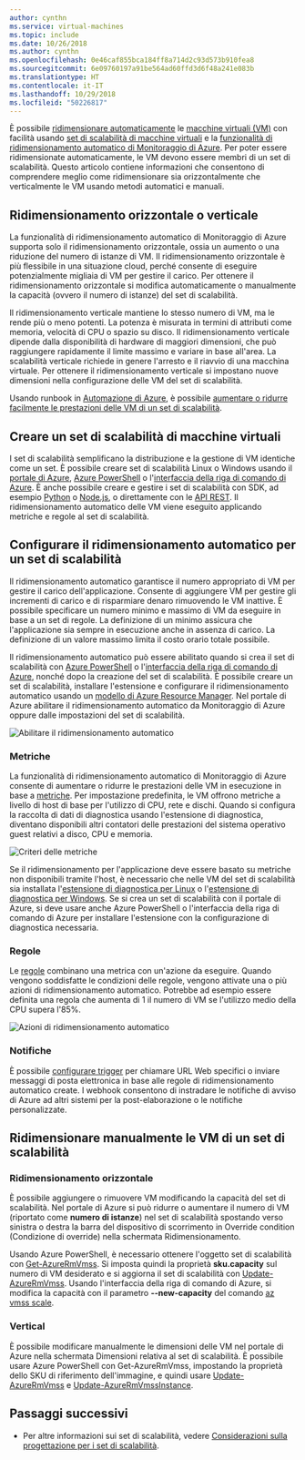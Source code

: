 ```yaml
---
author: cynthn
ms.service: virtual-machines
ms.topic: include
ms.date: 10/26/2018
ms.author: cynthn
ms.openlocfilehash: 0e46caf855bca184ff8a714d2c93d573b910fea8
ms.sourcegitcommit: 6e09760197a91be564ad60ffd3d6f48a241e083b
ms.translationtype: HT
ms.contentlocale: it-IT
ms.lasthandoff: 10/29/2018
ms.locfileid: "50226817"
---
```

È possibile [ridimensionare automaticamente](../articles/monitoring-and-diagnostics/insights-autoscale-best-practices.md) le [macchine virtuali (VM)](../articles/virtual-machines/windows/overview.md) con facilità usando [set di scalabilità di macchine virtuali](../articles/virtual-machine-scale-sets/virtual-machine-scale-sets-overview.md) e la [funzionalità di ridimensionamento automatico di Monitoraggio di Azure](../articles/monitoring-and-diagnostics/monitoring-overview-autoscale.md). Per poter essere ridimensionate automaticamente, le VM devono essere membri di un set di scalabilità. Questo articolo contiene informazioni che consentono di comprendere meglio come ridimensionare sia orizzontalmente che verticalmente le VM usando metodi automatici e manuali.

## <a name="horizontal-or-vertical-scaling"></a>Ridimensionamento orizzontale o verticale

La funzionalità di ridimensionamento automatico di Monitoraggio di Azure supporta solo il ridimensionamento orizzontale, ossia un aumento o una riduzione del numero di istanze di VM. Il ridimensionamento orizzontale è più flessibile in una situazione cloud, perché consente di eseguire potenzialmente migliaia di VM per gestire il carico. Per ottenere il ridimensionamento orizzontale si modifica automaticamente o manualmente la capacità (ovvero il numero di istanze) del set di scalabilità. 

Il ridimensionamento verticale mantiene lo stesso numero di VM, ma le rende più o meno potenti. La potenza è misurata in termini di attributi come memoria, velocità di CPU o spazio su disco. Il ridimensionamento verticale dipende dalla disponibilità di hardware di maggiori dimensioni, che può raggiungere rapidamente il limite massimo e variare in base all'area. La scalabilità verticale richiede in genere l'arresto e il riavvio di una macchina virtuale. Per ottenere il ridimensionamento verticale si impostano nuove dimensioni nella configurazione delle VM del set di scalabilità.

Usando runbook in [Automazione di Azure](../articles/automation/automation-intro.md), è possibile [aumentare o ridurre facilmente le prestazioni delle VM di un set di scalabilità](../articles/virtual-machine-scale-sets/virtual-machine-scale-sets-vertical-scale-reprovision.md).

## <a name="create-a-virtual-machine-scale-set"></a>Creare un set di scalabilità di macchine virtuali

I set di scalabilità semplificano la distribuzione e la gestione di VM identiche come un set. È possibile creare set di scalabilità Linux o Windows usando il [portale di Azure](../articles/virtual-machine-scale-sets/virtual-machine-scale-sets-portal-create.md), [Azure PowerShell](../articles/virtual-machines/windows/tutorial-create-vmss.md) o l'[interfaccia della riga di comando di Azure](../articles/virtual-machines/linux/tutorial-create-vmss.md). È anche possibile creare e gestire i set di scalabilità con SDK, ad esempio [Python](https://azure.microsoft.com/develop/python/) o [Node.js](/nodejs/azure), o direttamente con le [API REST](/rest/api/compute/virtualmachinescalesets). Il ridimensionamento automatico delle VM viene eseguito applicando metriche e regole al set di scalabilità.

## <a name="configure-autoscale-for-a-scale-set"></a>Configurare il ridimensionamento automatico per un set di scalabilità

Il ridimensionamento automatico garantisce il numero appropriato di VM per gestire il carico dell'applicazione. Consente di aggiungere VM per gestire gli incrementi di carico e di risparmiare denaro rimuovendo le VM inattive. È possibile specificare un numero minimo e massimo di VM da eseguire in base a un set di regole. La definizione di un minimo assicura che l'applicazione sia sempre in esecuzione anche in assenza di carico. La definizione di un valore massimo limita il costo orario totale possibile.

Il ridimensionamento automatico può essere abilitato quando si crea il set di scalabilità con [Azure PowerShell](../articles/monitoring-and-diagnostics/insights-powershell-samples.md#create-and-manage-autoscale-settings) o l'[interfaccia della riga di comando di Azure](https://docs.microsoft.com/cli/azure/monitor/autoscale-settings), nonché dopo la creazione del set di scalabilità. È possibile creare un set di scalabilità, installare l'estensione e configurare il ridimensionamento automatico usando un [modello di Azure Resource Manager](../articles/virtual-machine-scale-sets/virtual-machine-scale-sets-windows-autoscale.md). Nel portale di Azure abilitare il ridimensionamento automatico da Monitoraggio di Azure oppure dalle impostazioni del set di scalabilità.

![Abilitare il ridimensionamento automatico](./media/virtual-machines-autoscale/virtual-machines-autoscale-enable.png)
 
### <a name="metrics"></a>Metriche

La funzionalità di ridimensionamento automatico di Monitoraggio di Azure consente di aumentare o ridurre le prestazioni delle VM in esecuzione in base a [metriche](../articles/monitoring-and-diagnostics/insights-autoscale-common-metrics.md). Per impostazione predefinita, le VM offrono metriche a livello di host di base per l'utilizzo di CPU, rete e dischi. Quando si configura la raccolta di dati di diagnostica usando l'estensione di diagnostica, diventano disponibili altri contatori delle prestazioni del sistema operativo guest relativi a disco, CPU e memoria.

![Criteri delle metriche](./media/virtual-machines-autoscale/virtual-machines-autoscale-criteria.png)

Se il ridimensionamento per l'applicazione deve essere basato su metriche non disponibili tramite l'host, è necessario che nelle VM del set di scalabilità sia installata l'[estensione di diagnostica per Linux](../articles/virtual-machines/linux/diagnostic-extension.md) o l'[estensione di diagnostica per Windows](../articles/virtual-machines/windows/ps-extensions-diagnostics.md). Se si crea un set di scalabilità con il portale di Azure, si deve usare anche Azure PowerShell o l'interfaccia della riga di comando di Azure per installare l'estensione con la configurazione di diagnostica necessaria.
 
### <a name="rules"></a>Regole

Le [regole](../articles/monitoring-and-diagnostics/monitoring-autoscale-scale-by-custom-metric.md) combinano una metrica con un'azione da eseguire. Quando vengono soddisfatte le condizioni delle regole, vengono attivate una o più azioni di ridimensionamento automatico. Potrebbe ad esempio essere definita una regola che aumenta di 1 il numero di VM se l'utilizzo medio della CPU supera l'85%.

![Azioni di ridimensionamento automatico](./media/virtual-machines-autoscale/virtual-machines-autoscale-actions.png)
 
### <a name="notifications"></a>Notifiche

È possibile [configurare trigger](../articles/monitoring-and-diagnostics/insights-autoscale-to-webhook-email.md) per chiamare URL Web specifici o inviare messaggi di posta elettronica in base alle regole di ridimensionamento automatico create. I webhook consentono di instradare le notifiche di avviso di Azure ad altri sistemi per la post-elaborazione o le notifiche personalizzate.

## <a name="manually-scale-vms-in-a-scale-set"></a>Ridimensionare manualmente le VM di un set di scalabilità

### <a name="horizontal"></a>Ridimensionamento orizzontale

È possibile aggiungere o rimuovere VM modificando la capacità del set di scalabilità. Nel portale di Azure si può ridurre o aumentare il numero di VM (riportato come **numero di istanze**) nel set di scalabilità spostando verso sinistra o destra la barra del dispositivo di scorrimento in Override condition (Condizione di override) nella schermata Ridimensionamento.

Usando Azure PowerShell, è necessario ottenere l'oggetto set di scalabilità con [Get-AzureRmVmss](https://docs.microsoft.com/powershell/module/azurerm.compute/get-azurermvmss). Si imposta quindi la proprietà **sku.capacity** sul numero di VM desiderato e si aggiorna il set di scalabilità con [Update-AzureRmVmss](https://docs.microsoft.com/powershell/module/azurerm.compute/update-azurermvmss). Usando l'interfaccia della riga di comando di Azure, si modifica la capacità con il parametro **--new-capacity** del comando [az vmss scale](https://docs.microsoft.com/cli/azure/vmss#az_vmss_scale).

### <a name="vertical"></a>Vertical

È possibile modificare manualmente le dimensioni delle VM nel portale di Azure nella schermata Dimensioni relativa al set di scalabilità. È possibile usare Azure PowerShell con Get-AzureRmVmss, impostando la proprietà dello SKU di riferimento dell'immagine, e quindi usare [Update-AzureRmVmss](https://docs.microsoft.com/powershell/module/azurerm.compute/update-azurermvmss) e [Update-AzureRmVmssInstance](https://docs.microsoft.com/powershell/module/azurerm.compute/update-azurermvmssinstance).

## <a name="next-steps"></a>Passaggi successivi

- Per altre informazioni sui set di scalabilità, vedere [Considerazioni sulla progettazione per i set di scalabilità](../articles/virtual-machine-scale-sets/virtual-machine-scale-sets-design-overview.md).

